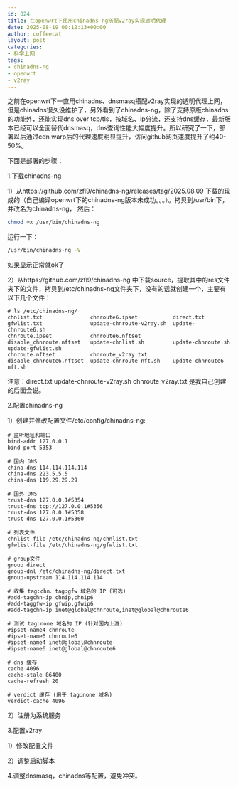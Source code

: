 ```yaml
---
id: 824
title: 在openwrt下使用chinadns-ng搭配v2ray实现透明代理
date: 2025-08-19 00:12:13+00:00
author: coffeecat
layout: post
categories:
- 科学上网
tags:
- chinadns-ng
- openwrt
- v2ray
---
```


之前在openwrt下一直用chinadns、dnsmasq搭配v2ray实现的透明代理上网，但是chinadns很久没维护了，另外看到了chinadns-ng，除了支持原版chinadns的功能外，还能实现dns over tcp/tls，按域名、ip分流，还支持dns缓存，最新版本已经可以全面替代dnsmasq，dns查询性能大幅度提升。所以研究了一下，部署以后通过cdn warp后的代理速度明显提升，访问github网页速度提升了约40-50%。

下面是部署的步骤：

1.下载chinadns-ng

1）从https://github.com/zfl9/chinadns-ng/releases/tag/2025.08.09 下载的现成的（自己编译openwrt下的chinadns-ng版本未成功。。。）。拷贝到/usr/bin下，并改名为chinadns-ng，
然后：
```bash
chmod +x /usr/bin/chinadns-ng
```
运行一下：
```bash
/usr/bin/chinadns-ng -V
```
如果显示正常就ok了

2）从https://github.com/zfl9/chinadns-ng 中下载source，提取其中的res文件夹下的文件，拷贝到/etc/chinadns-ng文件夹下，没有的话就创建一个，主要有以下几个文件：

```vim
# ls /etc/chinadns-ng/
chnlist.txt               chnroute6.ipset           direct.txt                gfwlist.txt               update-chnroute-v2ray.sh  update-chnroute6.sh
chnroute.ipset            chnroute6.nftset          disable_chnroute.nftset   update-chnlist.sh         update-chnroute.sh        update-gfwlist.sh
chnroute.nftset           chnroute_v2ray.txt        disable_chnroute6.nftset  update-chnroute-nft.sh    update-chnroute6-nft.sh
```
注意：direct.txt  update-chnroute-v2ray.sh chnroute_v2ray.txt 是我自己创建的后面会说。

2.配置chinadns-ng

1）创建并修改配置文件/etc/config/chinadns-ng:
```vim
# 监听地址和端口
bind-addr 127.0.0.1
bind-port 5353

# 国内 DNS
china-dns 114.114.114.114
china-dns 223.5.5.5
china-dns 119.29.29.29

# 国外 DNS
trust-dns 127.0.0.1#5354
trust-dns tcp://127.0.0.1#5356
trust-dns 127.0.0.1#5358
trust-dns 127.0.0.1#5360

# 列表文件
chnlist-file /etc/chinadns-ng/chnlist.txt
gfwlist-file /etc/chinadns-ng/gfwlist.txt

# group文件
group direct
group-dnl /etc/chinadns-ng/direct.txt
group-upstream 114.114.114.114

# 收集 tag:chn、tag:gfw 域名的 IP (可选)
#add-tagchn-ip chnip,chnip6
#add-taggfw-ip gfwip,gfwip6
#add-tagchn-ip inet@global@chnroute,inet@global@chnroute6

# 测试 tag:none 域名的 IP (针对国内上游)
#ipset-name4 chnroute
#ipset-name6 chnroute6
#ipset-name4 inet@global@chnroute
#ipset-name6 inet@global@chnroute6

# dns 缓存
cache 4096
cache-stale 86400
cache-refresh 20

# verdict 缓存 (用于 tag:none 域名)
verdict-cache 4096
```



2）注册为系统服务

3.配置v2ray

1）修改配置文件

2）调整启动脚本

4.调整dnsmasq，chinadns等配置，避免冲突。
